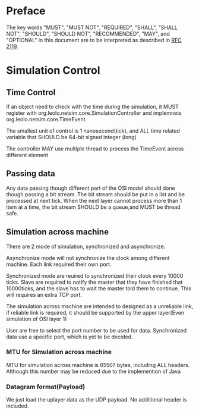 # Preface
The key words "MUST", "MUST NOT", "REQUIRED", "SHALL", "SHALL NOT", "SHOULD", "SHOULD NOT", "RECOMMENDED",  "MAY", and "OPTIONAL" in this document are to be interpreted as described in [RFC 2119](https://www.ietf.org/rfc/rfc2119.txt).
# Simulation Control
## Time Control
If an object need to check with the time during the simulation, it MUST register with org.leolo.netsim.core.SimulationController and implemnets org.leolo.netsim.core.TimeEvent

The smallest unit of control is 1 nanosecond(tick), and ALL time related variable that SHOULD be 64-bit signed integer (long)

The controller MAY use multiple thread to process the TimeEvent across different element
## Passing data
Any data passing though different part of the OSI model should done though passing a bit stream. The bit stream should be put in a list and be processed at next tick. When the next layer cannot process more than 1 item at a time, the bit stream SHOULD be a queue,and MUST be thread safe.
## Simulation across machine
There are 2 mode of simulation, synchronized and asynchronize. 

Asynchronize mode will not synchronize the clock among different machine. Each link required their own port.

Synchronized mode are reuired to synchronized their clock every 10000 ticks. Slave are required to notify the master that they have finished that 10000ticks, and the slave has to wait the master told them to continue. This will requires an extra TCP port.

The simulation across machine are intended to designed as a unreliable link, if reliable link is required, it should be supported by the upper layer(Even simulation of OSI layer 1)

User are free to select the port number to be used for data. Synchronized data use a specific port, which is yet to be decided.
### MTU for Simulation across machine
MTU for simulation  across machine is 65507 bytes, including ALL headers. Although this number may be reduced due to the implemention of Java
### Datagram format(Payload)
We just load the uplayer data as the UDP payload. No additional header is included.


